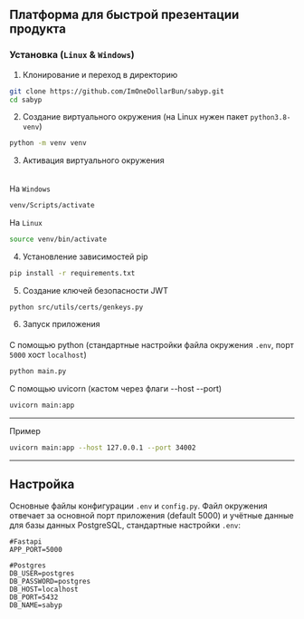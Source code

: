 ## Платформа для быстрой презентации продукта
### Установка (```Linux``` & ```Windows```)
1. Клонирование и переход в директорию
```bash
git clone https://github.com/ImOneDollarBun/sabyp.git
cd sabyp
```
2. Создание виртуального окружения (на Linux нужен пакет ```python3.8-venv```)
```bash
python -m venv venv 
```
3. Активация виртуального окружения
######
На `Windows`
```bash
venv/Scripts/activate
```
На `Linux`
```bash
source venv/bin/activate
```
4. Установление зависимостей pip
```bash
pip install -r requirements.txt
```
5. Создание ключей безопасности JWT
```bash
python src/utils/certs/genkeys.py
```
6. Запуск приложения
####
С помощью python (стандартные настройки файла окружения ```.env```, порт `5000` хост `localhost`)
```bash
python main.py
```

С помощью uvicorn (кастом через флаги --host --port)
```bash
uvicorn main:app
```
---
Пример
```bash
uvicorn main:app --host 127.0.0.1 --port 34002
```
---
## Настройка
Основные файлы конфигурации `.env` и `config.py`. Файл окружения отвечает за основной порт приложения (default 5000) и учётные данные для базы данных PostgreSQL, стандартные настройки `.env`:
```text
#Fastapi
APP_PORT=5000

#Postgres
DB_USER=postgres
DB_PASSWORD=postgres
DB_HOST=localhost
DB_PORT=5432
DB_NAME=sabyp
```
